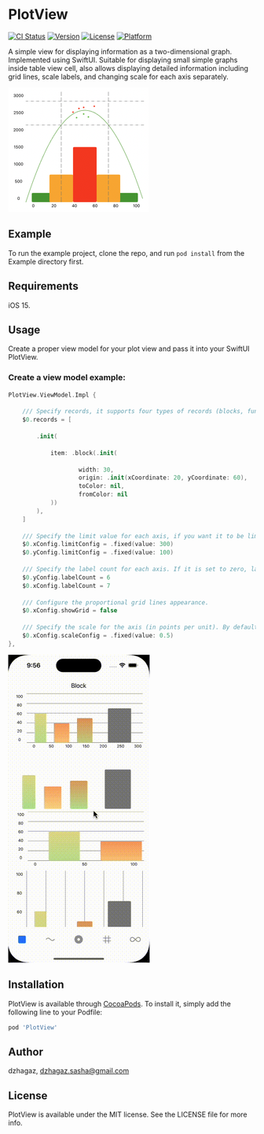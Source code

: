 # PlotView

[![CI Status](https://img.shields.io/travis/dzhagaz/PlotView.svg?style=flat)](https://travis-ci.org/dzhagaz/PlotView)
[![Version](https://img.shields.io/cocoapods/v/PlotView.svg?style=flat)](https://cocoapods.org/pods/PlotView)
[![License](https://img.shields.io/cocoapods/l/PlotView.svg?style=flat)](https://cocoapods.org/pods/PlotView)
[![Platform](https://img.shields.io/cocoapods/p/PlotView.svg?style=flat)](https://cocoapods.org/pods/PlotView)

A simple view for displaying information as a two-dimensional graph. Implemented using SwiftUI. Suitable for displaying small simple graphs inside table view cell, also allows displaying detailed information including grid lines, scale labels, and changing scale for each axis separately.

![graph](./PlotView/Assets/graph.png)

## Example

To run the example project, clone the repo, and run `pod install` from the Example directory first.

## Requirements

iOS 15.

## Usage

Create a proper view model for your plot view and pass it into your SwiftUI PlotView.

### Create a view model example:

```swift
PlotView.ViewModel.Impl {

    /// Specify records, it supports four types of records (blocks, functions, points, and grids).
    $0.records = [

        .init(

            item: .block(.init(

                    width: 30,
                    origin: .init(xCoordinate: 20, yCoordinate: 60),
                    toColor: nil,
                    fromColor: nil
            ))
        ),
    ]

    /// Specify the limit value for each axis, if you want it to be limited to a specific value. By default, the view is adjusted to fit its records.
    $0.xConfig.limitConfig = .fixed(value: 300)
    $0.yConfig.limitConfig = .fixed(value: 100)

    /// Specify the label count for each axis. If it is set to zero, labels are hidden, and graph content is adjusted.
    $0.yConfig.labelCount = 6
    $0.xConfig.labelCount = 7

    /// Configure the proportional grid lines appearance.
    $0.xConfig.showGrid = false

    /// Specify the scale for the axis (in points per unit). By default, it is calculated automatically, and the axis is not scrollable.
    $0.xConfig.scaleConfig = .fixed(value: 0.5)
},
```

![example](./PlotView/Assets/example.gif)

## Installation

PlotView is available through [CocoaPods](https://cocoapods.org). To install
it, simply add the following line to your Podfile:

```ruby
pod 'PlotView'
```

## Author

dzhagaz, dzhagaz.sasha@gmail.com

## License

PlotView is available under the MIT license. See the LICENSE file for more info.

